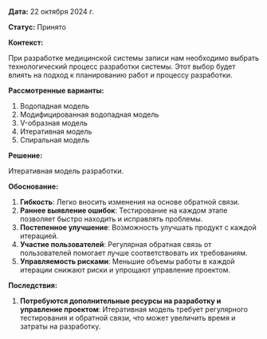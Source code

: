 **Дата:** 22 октября 2024 г.

**Статус:** Принято

**Контекст:**

При разработке медицинской системы записи нам необходимо выбрать технологический процесс разработки системы. Этот выбор будет влиять на подход к планированию работ и процессу разработки.

**Рассмотренные варианты:**

1. Водопадная модель
2. Модифицированная водопадная модель
3. V-образная модель
4. Итеративная модель
5. Спиральная модель

**Решение:**

Итеративная модель разработки.

**Обоснование:**

1. **Гибкость**: Легко вносить изменения на основе обратной связи.
2. **Раннее выявление ошибок**: Тестирование на каждом этапе позволяет быстро находить и исправлять проблемы.
3. **Постепенное улучшение**: Возможность улучшать продукт с каждой итерацией.
4. **Участие пользователей**: Регулярная обратная связь от пользователей помогает лучше соответствовать их требованиям.
5. **Управляемость рисками**: Меньшие объемы работы в каждой итерации снижают риски и упрощают управление проектом.

**Последствия:**

1. **Потребуются дополнительные ресурсы на разработку и управление проектом**: Итеративная модель требует регулярного тестирования и обратной связи, что может увеличить время и затраты на разработку.
